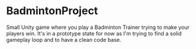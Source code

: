 # BadmintonProject

Small Unity game where you play a Badminton Trainer trying to make your players win. It's in a prototype state for now as I'm trying to find a solid gameplay loop and to have a clean code base.



